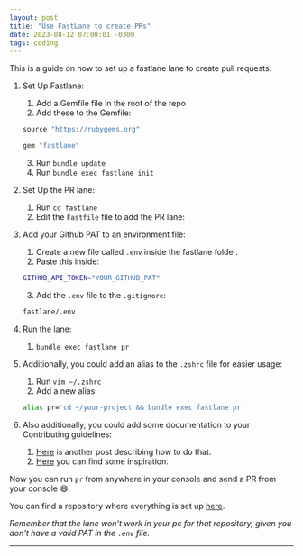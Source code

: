 ```yaml
---
layout: post
title: "Use FastLane to create PRs"
date: 2023-08-12 07:00:01 -0300
tags: coding
---
```


This is a guide on how to set up a fastlane lane to create pull requests:

1. Set Up Fastlane:
    1. Add a Gemfile file in the root of the repo
    2. Add these to the Gemfile:

    ```rb
    source "https://rubygems.org"

    gem "fastlane"
    ```

    3. Run `bundle update`
    4. Run `bundle exec fastlane init`
2. Set Up the PR lane:
    1. Run `cd fastlane`
    2. Edit the `Fastfile` file to add the PR lane:
    <script src="https://gist.github.com/mdb1/ae7ba3ae6056449b317c873f5417b24f.js"></script>
3. Add your Github PAT to an environment file:
    1. Create a new file called `.env` inside the fastlane folder.
    2. Paste this inside:
    ```bash
    GITHUB_API_TOKEN="YOUR_GITHUB_PAT"
    ```
    3. Add the `.env` file to the `.gitignore`:
    ```bash
    fastlane/.env
    ```
4. Run the lane:
    1. `bundle exec fastlane pr`
5. Additionally, you could add an alias to the `.zshrc` file for easier usage:
    1. Run `vim ~/.zshrc`
    2. Add a new alias:
    ```bash
    alias pr='cd ~/your-project && bundle exec fastlane pr'
    ```
6. Also additionally, you could add some documentation to your Contributing guidelines:
    1. [Here](https://mdb1.github.io/2023-08-04-new-app-document-best-practices/) is another post describing how to do that.
    2. [Here](https://github.com/mdb1/best-practices-example/blob/main/.github/docs/PRConventions.md) you can find some inspiration.

Now you can run `pr` from anywhere in your console and send a PR from your console 😄.

You can find a repository where everything is set up [here](https://github.com/mdb1/fastlane-example).

*Remember that the lane won't work in your pc for that repository, given you don't have a valid PAT in the `.env` file.*

---
